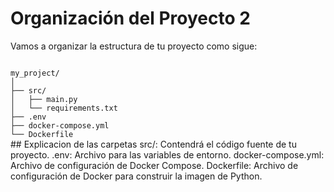 # Organización del Proyecto 2


Vamos a organizar la estructura de tu proyecto como sigue:

<code>
my_project/
│
├── src/
│   ├── main.py
│   └── requirements.txt
├── .env
├── docker-compose.yml
└── Dockerfile
</code>
## Explicacion de las carpetas
src/: Contendrá el código fuente de tu proyecto.
.env: Archivo para las variables de entorno.
docker-compose.yml: Archivo de configuración de Docker Compose.
Dockerfile: Archivo de configuración de Docker para construir la imagen de Python.
